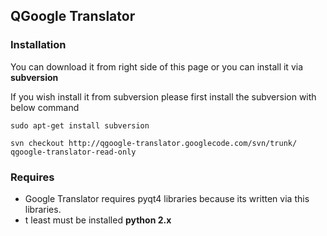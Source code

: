 ## QGoogle Translator ##

### Installation ###

You can download it from right side of this page or you can install it via **subversion**

If you wish install it from subversion please first install the subversion with below command

```
sudo apt-get install subversion
```

```
svn checkout http://qgoogle-translator.googlecode.com/svn/trunk/ qgoogle-translator-read-only
```

### Requires ###

  * Google Translator requires pyqt4 libraries because its written via this libraries.
  * t least must be installed **python 2.x**
